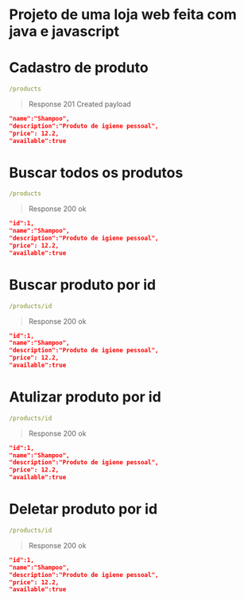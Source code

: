 # Projeto de uma loja web feita com java e javascript

# Cadastro de produto
```yml
/products
```
> Response 201 Created
payload
```json
"name":"Shampoo",
"description":"Produto de igiene pessoal",
"price": 12.2,
"available":true
```
# Buscar todos os produtos
```yml
/products
```
> Response 200 ok
```json
"id":1,
"name":"Shampoo",
"description":"Produto de igiene pessoal",
"price": 12.2,
"available":true
```
# Buscar produto por id
```yml
/products/id
```
> Response 200 ok
```json
"id":1,
"name":"Shampoo",
"description":"Produto de igiene pessoal",
"price": 12.2,
"available":true
```
# Atulizar produto por id
```yml
/products/id
```
> Response 200 ok
```json
"id":1,
"name":"Shampoo",
"description":"Produto de igiene pessoal",
"price": 12.2,
"available":true
```

# Deletar produto por id
```yml
/products/id
```
> Response 200 ok
```json
"id":1,
"name":"Shampoo",
"description":"Produto de igiene pessoal",
"price": 12.2,
"available":true
```
